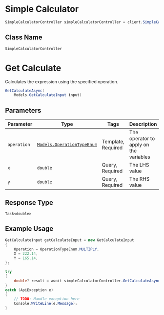 # Simple Calculator

```csharp
SimpleCalculatorController simpleCalculatorController = client.SimpleCalculatorController;
```

## Class Name

`SimpleCalculatorController`


# Get Calculate

Calculates the expression using the specified operation.

```csharp
GetCalculateAsync(
    Models.GetCalculateInput input)
```

## Parameters

| Parameter | Type | Tags | Description |
|  --- | --- | --- | --- |
| `operation` | [`Models.OperationTypeEnum`](../../doc/models/operation-type-enum.md) | Template, Required | The operator to apply on the variables |
| `x` | `double` | Query, Required | The LHS value |
| `y` | `double` | Query, Required | The RHS value |

## Response Type

`Task<double>`

## Example Usage

```csharp
GetCalculateInput getCalculateInput = new GetCalculateInput
{
    Operation = OperationTypeEnum.MULTIPLY,
    X = 222.14,
    Y = 165.14,
};

try
{
    double? result = await simpleCalculatorController.GetCalculateAsync(getCalculateInput);
}
catch (ApiException e)
{
    // TODO: Handle exception here
    Console.WriteLine(e.Message);
}
```

